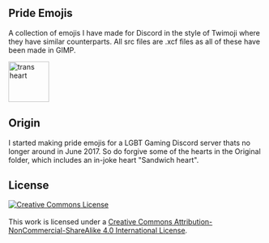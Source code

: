 ## Pride Emojis

A collection of emojis I have made for Discord in the style of Twimoji where they have similar counterparts. All src files are .xcf files as all of these have been made in GIMP.

<img alt="trans heart" height="80" src="https://gitlab.roxxers.xyz/roxxers/pride-emojis/raw/master/Pride%20Hearts/img/transheart.png"/>

## Origin

I started making pride emojis for a LGBT Gaming Discord server thats no longer around in June 2017. So do forgive some of the hearts in the Original folder, which includes an in-joke heart "Sandwich heart".



## License 

<a rel="license" href="http://creativecommons.org/licenses/by-nc-sa/4.0/"><img alt="Creative Commons License" style="border-width:0" src="https://i.creativecommons.org/l/by-nc-sa/4.0/88x31.png" /></a><br /><br />This work is licensed under a <a rel="license" href="http://creativecommons.org/licenses/by-nc-sa/4.0/">Creative Commons Attribution-NonCommercial-ShareAlike 4.0 International License</a>.
